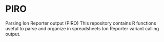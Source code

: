 # PIRO
Parsing Ion Reporter output (PIRO)
This repository contains R functions useful to parse and organize in spreadsheets Ion Reporter variant calling output.

